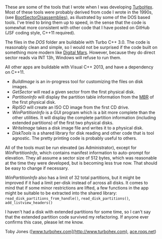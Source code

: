 These are some of the tools that I wrote when I was developing
[TurboHex](http://www.turbohex.com). Most of these tools were probably derived
from code I wrote in the 1990s,
\(see [BootSectorDisassemblies](https://github.com/AceRoqs/BootSectorDisassemblies)\),
as illustrated by some of the DOS based tools.  I've tried to bring them up to
speed, in the sense that the code is somewhat more consistent with other code
that I have posted on GitHub \(JSF coding style, C++11 required\).

The files in the _DOS_ folder are buildable with Turbo C++ 3.0. The code is
reasonably clean and simple, so I would not be surprised if the code built on
something more modern like [Digital Mars](http://www.digitalmars.com/features.html).
However, because they do direct sector reads via INT 13h, Windows will refuse
to run them.

All other apps are buildable with Visual C++ 2013, and have a dependency on
C++11.

* _BuildImage_ is an in-progress tool for customizing the files on disk images.
* _GetSector_ will read a given sector from the first physical disk.
* _PartitionInfo_ will display the partition table information from the
[MBR](http://en.wikipedia.org/wiki/Master_boot_record) of the first physical
disk.
* _RipISO_ will create an ISO CD image from the first CD drive.
* _WinPartitionInfo_ is a GUI program which is a bit more complete than the other
utilities. It will display the complete partition information \(including
extended partitions\) of the first two physical disks.
* _WriteImage_ takes a disk image file and writes it to a physical disk.
* _DiskTools_ is a shared library for disk reading and other code that is tool
agnostic. The pretty printing code is probably useful to others.

All of the tools must be run elevated \(as Administrator\), except for
_WinPartitionInfo_, which contains manifest information to auto-prompt for elevation.
They all assume a sector size of 512 bytes, which was reasonable at the time
they were developed, but is becoming less true now.  That should be easy to
change if necessary.

_WinPartitionInfo_ also has a limit of 32 total partitions, but it might be improved
if it had a limit per-disk instead of across all disks. It comes to mind that
if some minor restrictions are lifted, a few functions in the app might be
suitable to be extracted into the shared library:
`read_disk_partitions_from_handle()`, `read_disk_partitions()`,
`add_listview_headers()`

I haven't had a disk with extended partitions for some time, so I can't say
that the extended partition code survived my refactoring. If anyone ever confirms
this case, please let me know.

Toby Jones \([www.turbohex.com](http://www.turbohex.com), [ace.roqs.net](http://ace.roqs.net)\)

